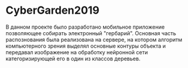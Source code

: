 # CyberGarden2019

В данном проекте было разработано мобильное приложение позволяющее собирать электронный "гербарий". Основная часть распознования была реализована на сервере, на котором алгоритм компьютерного зрения выделял основные контуры объекта и передавал изображение на обработку нейронной сети категоризирующей его в один из классов деревьев.